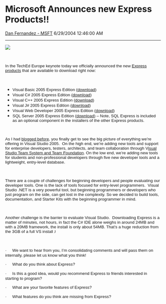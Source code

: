 <div id="page">

# Microsoft Announces new Express Products\!\!

[Dan Fernandez -
MSFT](https://social.msdn.microsoft.com/profile/Dan%20Fernandez%20-%20MSFT)
6/29/2004 12:46:00
AM

-----

<div id="content">

[![](http://www.danfernandez.com/view/view.aspx?ID=31)](http://lab.msdn.microsoft.com/express/vcsharp/default.aspx)

<span style="FONT-SIZE: 10pt; FONT-FAMILY: Arial"></span> 

<span style="FONT-SIZE: 10pt; FONT-FAMILY: Arial">In the TechEd Europe
keynote today we officially announced the new [Express
products](http://msdn.microsoft.com/express/) that are available to
download right now:</span>

<span style="FONT-SIZE: 10pt; FONT-FAMILY: Arial"></span>

 

  - <span style="FONT-SIZE: 10pt; FONT-FAMILY: Arial">Visual Basic 2005
    Express Edition
    ([download](http://go.microsoft.com/fwlink/?linkid=31768&clcid=0x409))</span>
  - <span style="FONT-SIZE: 10pt; FONT-FAMILY: Arial">Visual C\# 2005
    Express Edition
    ([download](http://go.microsoft.com/fwlink/?LinkId=31769&clcid=0x409))</span>
  - <span style="FONT-SIZE: 10pt; FONT-FAMILY: Arial">Visual C++ 2005
    Express Edition
    ([download](http://go.microsoft.com/fwlink/?LinkId=31770&clcid=0x409))</span>
  - <span style="FONT-SIZE: 10pt; FONT-FAMILY: Arial">Visual J\# 2005
    Express Edition
    ([download](http://go.microsoft.com/fwlink/?LinkId=31771&clcid=0x409))</span>
  - <span style="FONT-SIZE: 10pt; FONT-FAMILY: Arial">Visual Web
    Developer 2005 Express Edition
    ([download](http://go.microsoft.com/fwlink/?LinkId=31772&clcid=0x409))</span>
  - <span style="FONT-SIZE: 10pt; FONT-FAMILY: Arial">SQL Server 2005
    Express Edition
    ([download](http://go.microsoft.com/fwlink/?LinkId=31773&clcid=0x409))
    – Note, SQL Express is included as an optional component in the
    installers of the other Express
    products.<span style="mso-spacerun: yes">  </span></span>

<span style="FONT-SIZE: 10pt; FONT-FAMILY: Arial"></span>

 

<span style="FONT-SIZE: 10pt; FONT-FAMILY: Arial">As I had [blogged
before](http://blogs.msdn.com/danielfe/archive/2004/03/13/89006.aspx),
you finally get to see the big picture of everything we’re offering in
Visual Studio 2005.<span style="mso-spacerun: yes">  </span>On the high
end, we’re adding new tools and support for enterprise developers,
testers, architects, and team collaboration through V[isual Studio Team
System and Team
Foundation](http://blogs.msdn.com/danielfe/archive/2004/06/06/149858.aspx).
On the low end, we’re adding new tools for students and non-professional
developers through five new developer tools and a lightweight,
entry-level database.</span>

<span style="FONT-SIZE: 10pt; FONT-FAMILY: Arial"></span>

 

<span style="FONT-SIZE: 10pt; FONT-FAMILY: Arial">There are a couple of
challenges for beginning developers and people evaluating our developer
tools. One is the lack of tools focused for entry-level
programmers.<span style="mso-spacerun: yes">  </span>Visual Studio .NET
is a very powerful tool, but beginning programmers or developers who
just program on the side, can get lost in the complexity. So we decided
to build tools, documentation, and Starter Kits with the beginning
programmer in mind.</span>

<span style="FONT-SIZE: 10pt; FONT-FAMILY: Arial"></span>

 

<span style="FONT-SIZE: 10pt; FONT-FAMILY: Arial">Another challenge is
the barrier to evaluate Visual Studio.<span style="mso-spacerun: yes"> 
</span>Downloading Express is a matter of minutes, not hours, in fact
the C\# IDE alone weighs in around 24MB and with a 20MB framework, the
install is only about 54MB. That’s a huge reduction from the 3GB of a
full VS install
</span><span style="FONT-SIZE: 10pt; FONT-FAMILY: Wingdings; mso-ascii-font-family: Arial; mso-hansi-font-family: Arial; mso-bidi-font-family: Arial; mso-char-type: symbol; mso-symbol-font-family: Wingdings"><span style="mso-char-type: symbol; mso-symbol-font-family: Wingdings">J</span></span>

<span style="FONT-SIZE: 10pt; FONT-FAMILY: Wingdings; mso-ascii-font-family: Arial; mso-hansi-font-family: Arial; mso-bidi-font-family: Arial; mso-char-type: symbol; mso-symbol-font-family: Wingdings"><span style="mso-char-type: symbol; mso-symbol-font-family: Wingdings"></span></span> 

<span style="FONT-SIZE: 10pt; FONT-FAMILY: Wingdings; mso-ascii-font-family: Arial; mso-hansi-font-family: Arial; mso-bidi-font-family: Arial; mso-char-type: symbol; mso-symbol-font-family: Wingdings"><span style="mso-char-type: symbol; mso-symbol-font-family: Wingdings">
</span></span>

<span style="FONT-SIZE: 10pt; FONT-FAMILY: Symbol; mso-fareast-font-family: Symbol; mso-bidi-font-family: Symbol"><span style="mso-list: Ignore">·<span style="FONT: 7pt &#39;Times New Roman&#39;">       
</span></span></span><span style="FONT-SIZE: 10pt; FONT-FAMILY: Arial">We
want to hear from you, I’m consolidating comments and will pass them on
internally, please let us know what you think\!
</span>

<span style="FONT-SIZE: 10pt; FONT-FAMILY: Symbol; mso-fareast-font-family: Symbol; mso-bidi-font-family: Symbol"><span style="mso-list: Ignore">·<span style="FONT: 7pt &#39;Times New Roman&#39;">       
</span></span></span><span style="FONT-SIZE: 10pt; FONT-FAMILY: Arial">What
do you think about
Express?</span>

<span style="FONT-SIZE: 10pt; FONT-FAMILY: Symbol; mso-fareast-font-family: Symbol; mso-bidi-font-family: Symbol"><span style="mso-list: Ignore">·<span style="FONT: 7pt &#39;Times New Roman&#39;">       
</span></span></span><span style="FONT-SIZE: 10pt; FONT-FAMILY: Arial">Is
this a good idea, would you recommend Express to friends interested in
starting to
program?</span>

<span style="FONT-SIZE: 10pt; FONT-FAMILY: Symbol; mso-fareast-font-family: Symbol; mso-bidi-font-family: Symbol"><span style="mso-list: Ignore">·<span style="FONT: 7pt &#39;Times New Roman&#39;">       
</span></span></span><span style="FONT-SIZE: 10pt; FONT-FAMILY: Arial">What
are your favorite features of
Express?</span>

<span style="FONT-SIZE: 10pt; FONT-FAMILY: Symbol; mso-fareast-font-family: Symbol; mso-bidi-font-family: Symbol"><span style="mso-list: Ignore">·<span style="FONT: 7pt &#39;Times New Roman&#39;">       
</span></span></span><span style="FONT-SIZE: 10pt; FONT-FAMILY: Arial">What
features do you think are missing from Express?</span>

<span style="FONT-SIZE: 10pt; FONT-FAMILY: Arial"></span>

 

<span style="FONT-SIZE: 10pt; FONT-FAMILY: Arial"></span>

 

</div>

</div>
